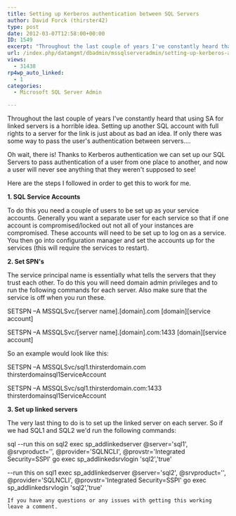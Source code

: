 ```yaml
---
title: Setting up Kerberos authentication between SQL Servers
author: David Forck (thirster42)
type: post
date: 2012-03-07T12:58:00+00:00
ID: 1549
excerpt: "Throughout the last couple of years I've constantly heard that using SA for linked servers is a horrible idea.  Setting up another SQL account with full rights to a server for the link is just about as bad an idea.  If only there was some way to pass th&hellip;"
url: /index.php/datamgmt/dbadmin/mssqlserveradmin/setting-up-kerberos-authentication-between/
views:
  - 31438
rp4wp_auto_linked:
  - 1
categories:
  - Microsoft SQL Server Admin

---
```

Throughout the last couple of years I've constantly heard that using SA for linked servers is a horrible idea. Setting up another SQL account with full rights to a server for the link is just about as bad an idea. If only there was some way to pass the user's authentication between servers....

Oh wait, there is! Thanks to Kerberos authentication we can set up our SQL Servers to pass authentication of a user from one place to another, and now a user will never see anything that they weren't supposed to see!

Here are the steps I followed in order to get this to work for me.

**1. SQL Service Accounts**
  
To do this you need a couple of users to be set up as your service accounts. Generally you want a separate user for each service so that if one account is compromised/locked out not all of your instances are compromised. These accounts will need to be set up to log on as a service. You then go into configuration manager and set the accounts up for the services (this will require the services to restart).

**2. Set SPN's**
  
The service principal name is essentially what tells the servers that they trust each other. To do this you will need domain admin privileges and to run the following commands for each server. Also make sure that the service is off when you run these.

SETSPN –A MSSQLSvc/\[server name].[domain].com [domain\]\[service account\]
  
SETSPN –A MSSQLSvc/\[server name].[domain].com:1433 [domain\]\[service account\]

So an example would look like this:
  
SETSPN –A MSSQLSvc/sql1.thirsterdomain.com thirsterdomainsql1ServiceAccount
  
SETSPN –A MSSQLSvc/sql1.thirsterdomain.com:1433 thirsterdomainsql1ServiceAccount

**3. Set up linked servers**
  
The very last thing to do is to set up the linked server on each server. So if we had SQL1 and SQL2 we'd run the following commands:

sql
--run this on sql2
exec sp_addlinkedserver @server='sql1', @srvproduct='', @provider='SQLNCLI',  @provstr='Integrated Security=SSPI'
go
exec sp_addlinkedsrvlogin 'sql2','true'

--run this on sql1
exec sp_addlinkedserver @server='sql2', @srvproduct='', @provider='SQLNCLI',  @provstr='Integrated Security=SSPI'
go
exec sp_addlinkedsrvlogin 'sql2','true'
```
If you have any questions or any issues with getting this working leave a comment.